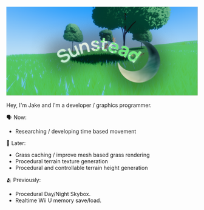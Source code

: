 ![Banner](./Sunstead.png)

Hey, I'm Jake and I'm a developer / graphics programmer. 

🗣️ Now:
- Researching / developing time based movement 

👥 Later:
- Grass caching / improve mesh based grass rendering
- Procedural terrain texture generation
- Procedural and controllable terrain height generation

🫂 Previously:
- Procedural Day/Night Skybox.
- Realtime Wii U memory save/load.
